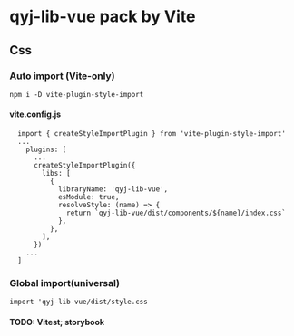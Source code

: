 # qyj-lib-vue pack by Vite

## Css

### Auto import (Vite-only)

`npm i -D vite-plugin-style-import`

#### vite.config.js

```
  import { createStyleImportPlugin } from 'vite-plugin-style-import'
  ...
    plugins: [
      ...
      createStyleImportPlugin({
        libs: [
          {
            libraryName: 'qyj-lib-vue',
            esModule: true,
            resolveStyle: (name) => {
              return `qyj-lib-vue/dist/components/${name}/index.css`
            },
          },
        ],
      })
    ...
  ]

```

### Global import(universal)

`import 'qyj-lib-vue/dist/style.css`

#### TODO: Vitest; storybook

